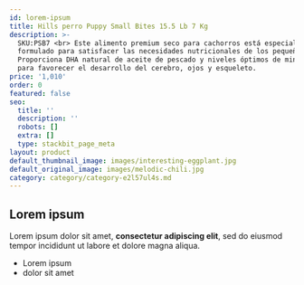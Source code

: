 ```yaml
---
id: lorem-ipsum
title: Hills perro Puppy Small Bites 15.5 Lb 7 Kg
description: >-
  SKU:PSB7 <br> Este alimento premium seco para cachorros está especialmente
  formulado para satisfacer las necesidades nutricionales de los pequeños.
  Proporciona DHA natural de aceite de pescado y niveles óptimos de minerales
  para favorecer el desarrollo del cerebro, ojos y esqueleto. 
price: '1,010'
order: 0
featured: false
seo:
  title: ''
  description: ''
  robots: []
  extra: []
  type: stackbit_page_meta
layout: product
default_thumbnail_image: images/interesting-eggplant.jpg
default_original_image: images/melodic-chili.jpg
category: category/category-e2l57ul4s.md
---
```

## Lorem ipsum

Lorem ipsum dolor sit amet, **consectetur adipiscing elit**, sed do eiusmod tempor incididunt ut labore et dolore magna aliqua.

- Lorem ipsum
- dolor sit amet